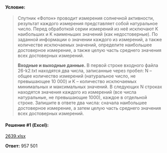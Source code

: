 #### Условие:

> Спутник «Фотон» проводит измерения солнечной активности, результат каждого измерения представляет собой натуральное число. Перед обработкой серии измерений из неё исключают K наибольших и K наименьших значений (как недостоверные). По заданной информации о значении каждого из измерений, а также количестве исключаемых значений, определите наибольшее достоверное измерение, а также целую часть среднего значения всех достоверных измерений.
> 
> **Входные и выходные данные.** В первой строке входного файла 26-k2.txt находятся два числа, записанные через пробел: N – общее количество измерений (натуральное число, не превышающее 10 000) и K – количество исключаемых минимальных и максимальных значений. В следующих N строках находятся значения каждого из измерений (все числа натуральные, не превышающие 1000), каждое в отдельной строке. Запишите в ответе два числа: сначала наибольшее достоверное измерение, а затем целую часть среднего значения всех достоверных измерений.

#### Решение #1 (Excel):
[2639.xlsx](https://github.com/Thundiverter/infege2022/files/7963765/2639.xlsx)


**Ответ:** 957 501
